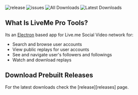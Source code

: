 ![release](https://img.shields.io/github/release/thecoder75/liveme-pro-tools.svg?style=flat-square)
![issues](https://img.shields.io/github/issues-raw/thecoder75/liveme-pro-tools.svg?style=flat-square)
![All Downloads](https://img.shields.io/github/downloads/thecoder75/liveme-pro-tools/total.svg?style=flat-square&label=All+Releases+Downloaded)
![Latest Downloads](https://img.shields.io/github/downloads/thecoder75/liveme-pro-tools/latest/total.svg?style=flat-square&label=Latest+Release+Downloaded)


## What Is LiveMe Pro Tools?
Its an [Electron](https://electronjs.org) based app for Live.me Social Video network for:
- Search and browse user accounts
- View public replays for user accounts
- See and navigate user's followers and followings
- Watch and download replays

## Download Prebuilt Releases
For the latest downloads check the [release][releases] page.

